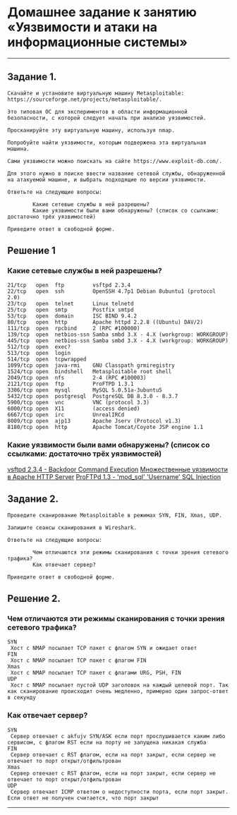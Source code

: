 # Домашнее задание к занятию «Уязвимости и атаки на информационные системы»


---


## Задание 1.


	Скачайте и установите виртуальную машину Metasploitable: https://sourceforge.net/projects/metasploitable/.

	Это типовая ОС для экспериментов в области информационной безопасности, с которой следует начать при анализе уязвимостей.

	Просканируйте эту виртуальную машину, используя nmap.

	Попробуйте найти уязвимости, которым подвержена эта виртуальная машина.

	Сами уязвимости можно поискать на сайте https://www.exploit-db.com/.

	Для этого нужно в поиске ввести название сетевой службы, обнаруженной на атакуемой машине, и выбрать подходящие по версии уязвимости.

	Ответьте на следующие вопросы:

    		Какие сетевые службы в ней разрешены?
    		Какие уязвимости были вами обнаружены? (список со ссылками: достаточно трёх уязвимостей)

	Приведите ответ в свободной форме.


## Решение 1


### Какие сетевые службы в ней разрешены?

	21/tcp   open  ftp         vsftpd 2.3.4
	22/tcp   open  ssh         OpenSSH 4.7p1 Debian 8ubuntu1 (protocol 2.0)
	23/tcp   open  telnet      Linux telnetd
	25/tcp   open  smtp        Postfix smtpd
	53/tcp   open  domain      ISC BIND 9.4.2
	80/tcp   open  http        Apache httpd 2.2.8 ((Ubuntu) DAV/2)
	111/tcp  open  rpcbind     2 (RPC #100000)
	139/tcp  open  netbios-ssn Samba smbd 3.X - 4.X (workgroup: WORKGROUP)
	445/tcp  open  netbios-ssn Samba smbd 3.X - 4.X (workgroup: WORKGROUP)
	512/tcp  open  exec?
	513/tcp  open  login
	514/tcp  open  tcpwrapped
	1099/tcp open  java-rmi    GNU Classpath grmiregistry
	1524/tcp open  bindshell   Metasploitable root shell
	2049/tcp open  nfs         2-4 (RPC #100003)
	2121/tcp open  ftp         ProFTPD 1.3.1
	3306/tcp open  mysql       MySQL 5.0.51a-3ubuntu5
	5432/tcp open  postgresql  PostgreSQL DB 8.3.0 - 8.3.7
	5900/tcp open  vnc         VNC (protocol 3.3)
	6000/tcp open  X11         (access denied)
	6667/tcp open  irc         UnrealIRCd
	8009/tcp open  ajp13       Apache Jserv (Protocol v1.3)
	8180/tcp open  http        Apache Tomcat/Coyote JSP engine 1.1

### Какие уязвимости были вами обнаружены? (список со ссылками: достаточно трёх уязвимостей)

[vsftpd 2.3.4 - Backdoor Command Execution](https://www.exploit-db.com/exploits/49757)
[Множественные уязвимости в Apache HTTP Server](https://www.securitylab.ru/vulnerability/419165.php)
[ProFTPd 1.3 - 'mod_sql' 'Username' SQL Injection](https://www.exploit-db.com/exploits/32798)


## Задание 2.

	Проведите сканирование Metasploitable в режимах SYN, FIN, Xmas, UDP.

	Запишите сеансы сканирования в Wireshark.

	Ответьте на следующие вопросы:

    		Чем отличаются эти режимы сканирования с точки зрения сетевого трафика?
    		Как отвечает сервер?

	Приведите ответ в свободной форме.

## Решение 2.
	
### Чем отличаются эти режимы сканирования с точки зрения сетевого трафика?
	SYN
	 Хост с NMAP посылает TCP пакет с флагом SYN и ожидает ответ
	FIN
	 Хост с NMAP посылает TCP пакет с флагом FIN
	Xmas
	 Хост с NMAP посылает TCP пакет с флагами URG, PSH, FIN
	UDP
	 Хост с NMAP посылает пустой UDP заголовок на каждый целевой порт. Так как сканирование происходит очень медленно, примерно один запрос-ответ в секунду

### Как отвечает сервер?
	SYN 
	 Сервер отвечает c akfujv SYN/ASK если порт прослушивается каким либо сервисом, c флагом RST если на порту не запущена никакая служба
	FIN
	 Сервер отвечает с RST флагом, если на порт закрыт, если сервер не отвечает то порт открыт/отфильтрован
	Xmas
	 Сервер отвечает с RST флагом, если на порт закрыт, если сервер не отвечает то порт открыт/отфильтрован
	UDP
	 Сервер отвечает ICMP ответом о недоступности порта, если порт закрыт. Если ответ не получен считается, что порт закрыт
 


---
